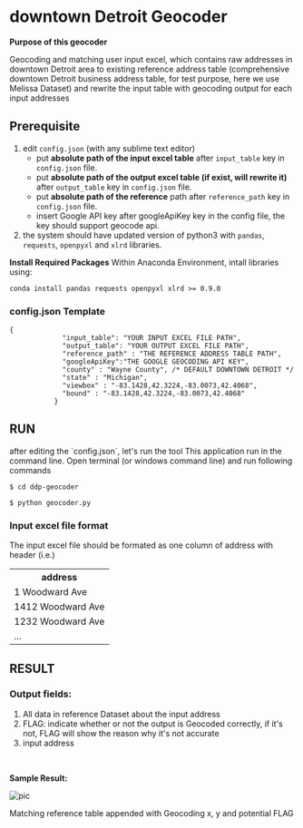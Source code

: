 
<h1>downtown Detroit Geocoder</h1>

<p><b> Purpose of this geocoder </b></p>

<p>Geocoding and matching user input excel, which contains raw addresses
 in downtown Detroit area to existing reference address table (comprehensive
  downtown Detroit business address table, for test purpose, here we use 
  Melissa Dataset) and rewrite the input table with geocoding output for
   each input addresses</p>

<p> <h2><b> Prerequisite </b></h2></p>

<ol>
<li>edit <code>config.json</code> (with any sublime text editor)
		<ul>
			<li>put <b>absolute path of the input excel table</b> after <code>input_table</code> key in <code>config.json</code> file.</li>
			<li>put <b>absolute path of the output excel table (if exist, will rewrite it)</b> after <code>output_table</code> key in <code>config.json</code> file.</li>
			<li>put <b>absolute path of the reference</b> path after <code>reference_path</code> key in <code>config.json</code> file.</li>
			<li>insert Google API key after googleApiKey key in the config file, the key should support geocode api.</li>
		</ul></li>
	<li>the system should have updated version of python3 with <code>pandas</code>, <code>requests</code>, <code>openpyxl</code> and <code>xlrd</code> libraries.</li>
</ol>

**Install Required Packages**
Within Anaconda Environment, intall libraries using:
<pre><code>conda install pandas requests openpyxl xlrd >= 0.9.0
</code></pre>

### config.json Template
<pre><code>{
             "input_table": "YOUR INPUT EXCEL FILE PATH",
             "output_table": "YOUR OUTPUT EXCEL FILE PATH",
             "reference_path" : "THE REFERENCE ADDRESS TABLE PATH",
             "googleApiKey":"THE GOOGLE GEOCODING API KEY",
             "county" : "Wayne County", /* DEFAULT DOWNTOWN DETROIT */
             "state" : "Michigan",
             "viewbox" : "-83.1428,42.3224,-83.0073,42.4068",
             "bound" : "-83.1428,42.3224,-83.0073,42.4068"
           }
</code></pre>
<h2><b> RUN </b></h2>
<p>
after editing the `config.json`, let's run the tool
This application run in the command line. Open terminal 
(or windows command line) and run following commands</p>
<pre><code>$ cd ddp-geocoder
</code></pre>
<pre><code>$ python geocoder.py
</code></pre>

### Input excel file format

The input excel file should be formated as one column of address with header
(i.e.)

<table>
	<tr>
		<th> address</th>	
	</tr
	<tr> 
		<td>1 Woodward Ave</td>
	</tr>
	<tr> 
		<td>1412 Woodward Ave</td>
	</tr>
	<tr> 
		<td>1232 Woodward Ave</td>
	</tr>
	<tr> 
		<td>...</td>
	</tr>
</table>

<h2><b> RESULT </b></h2>

### Output fields:

1. All data in reference Dataset about the input address
2. FLAG: indicate whether or not the output is Geocoded correctly, if
it's not, FLAG will show the reason why it's not accurate 
3. input address 
<br/>

**Sample Result:**

![pic](https://github.com/tianxie1995/DDP-projects/blob/master/ddpresult.png?raw=true) 

<p>Matching reference table appended with Geocoding x, y and potential FLAG</p>


